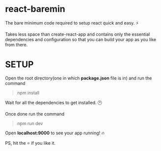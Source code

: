 # react-baremin
The bare minimum code required to setup react quick and easy. :zap: 

Takes less space than create-react-app and contains only the essential dependencies and configuration so that you can build your app as you like from there.

# SETUP  
Open the root directory(one in which **package.json** file is in) and run the command
> npm install

Wait for all the dependencies to get installed. :clock1: 

Once done run the command
>npm run dev

Open **localhost:9000** to see your app running!  :fire:



PS, hit the :star: if you like it.
